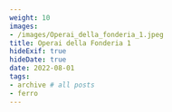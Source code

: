 ```yaml
---
weight: 10
images:
- /images/Operai_della_fonderia_1.jpeg
title: Operai della Fonderia 1
hideExif: true
hideDate: true
date: 2022-08-01
tags:
- archive # all posts
- ferro
---
```

